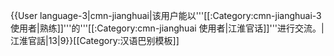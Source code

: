 {{User language-3|cmn-jianghuai|该用户能以'''[[:Category:cmn-jianghuai-3 使用者|熟练]]'''的'''[[:Category:cmn-jianghuai 使用者|江淮官话]]'''进行交流。|江淮官話|13|9}}<noinclude>[[Category:汉语巴别模板]]</noinclude>